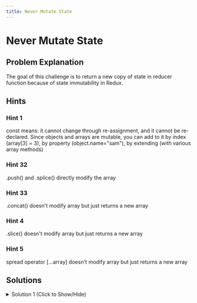 ```yaml
---
title: Never Mutate State
---
```

# Never Mutate State

## Problem Explanation
The goal of this challenge is to return a new copy of state in reducer function because of state immutability in Redux.

## Hints

### Hint 1
const means: it cannot change through re-assignment, and it cannot be re-declared.
Since objects and arrays are mutable, you can add to it by index (array[3] = 3), by property (object.name="sam"), by extending (with various array methods)

### Hint 32
.push() and .splice() directly modify the array

### Hint 33
.concat() doesn't modify array but just returns a new array

### Hint 4
.slice() doesn't modify array but just returns a new array

### Hint 5
spread operator [...array] doesn't modify array but just returns a new array

## Solutions

<details><summary>Solution 1 (Click to Show/Hide)</summary>

```javascript
const ADD_TO_DO = "ADD_TO_DO";

// A list of strings representing tasks to do:
const todos = [
  "Go to the store",
  "Clean the house",
  "Cook dinner",
  "Learn to code"
];

const immutableReducer = (state = todos, action) => {
  switch (action.type) {
    case ADD_TO_DO:
      // don't mutate state here or the tests will fail

      return todos.concat(action.todo);
    // or return [...todos, action.todo]

    default:
      return state;
  }
};

// an example todo argument would be 'Learn React',
const addToDo = todo => {
  return {
    type: ADD_TO_DO,
    todo
  };
};

const store = Redux.createStore(immutableReducer);
```
</details>
